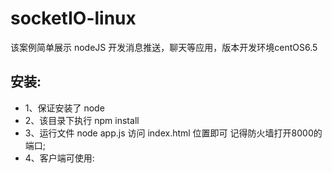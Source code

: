 # socketIO-linux 
该案例简单展示 nodeJS 开发消息推送，聊天等应用，版本开发环境centOS6.5 
## 安装:<br>
* 1、保证安装了 node 
* 2、该目录下执行 npm install 
* 3、运行文件 node app.js 访问 index.html 位置即可 记得防火墙打开8000的端口; 
* 4、客户端可使用:
  <pre><code>
  <script src="https://code.jquery.com/jquery-3.3.1.min.js"></script><br>
  <script src="/socket.io/socket.io.js"></script><br>
  <script><br>
        var socket = io.connect('http://192.168.147.130:8000'); // 该位置使用自己的项目地址<br>
        var message = document.getElementById('message');<br>
        $(message.form).submit(function() {<br>
          socket.emit('message', { text: message.value });<br>
          return false;<br>
        });<br>
        socket.on('push message', function (data) {<br>
          alert(data.text);<br>
          //该位置展示传输信息<br>
        });<br>
  </script>
  </code></pre>
